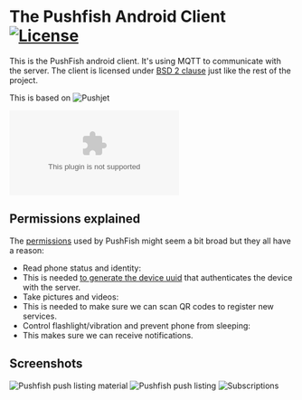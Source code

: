 # The Pushfish Android Client [![License](http://img.shields.io/badge/license-BSD-blue.svg?style=flat)](/LICENSE)

This is the PushFish android client. It's using MQTT to communicate with the server. The client is licensed under [BSD 2 clause][1] just like the rest of the project.

This is based on ![Pushjet](https://github.com/Pushjet/Pushjet-Android)

![Download latest apk](https://gitlab.com/PushFish/PushFish-Android/-/jobs/artifacts/master/raw/app/build/outputs/apk/app-debug.apk?job=build)

## Permissions explained

The [permissions][4] used by PushFish might seem a bit broad but they all have a reason:

- Read phone status and identity:
- This is needed [to generate the device uuid][5] that authenticates the device with the server.
- Take pictures and videos:
- This is needed to make sure we can scan QR codes to register new services.
- Control flashlight/vibration and prevent phone from sleeping:
- This makes sure we can receive notifications.

## Screenshots

![Pushfish push listing material][6] ![Pushfish push listing][2] ![Subscriptions][3]

[1]: https://tldrlegal.com/license/bsd-2-clause-license-%28freebsd%29
[2]: http://pushjet.io/images/android/screenshot_1.png?1432482002
[3]: http://pushjet.io/images/android/screenshot_2.png?1432482002
[6]: http://pushjet.io/images/android/screenshot_3.png?1432482002
[4]: /app/src/main/AndroidManifest.xml
[5]: https://github.com/Pushjet/Pushjet-Android/blob/master/app/src/main/java/io/Pushjet/api/PushjetApi/DeviceUuidFactory.java
